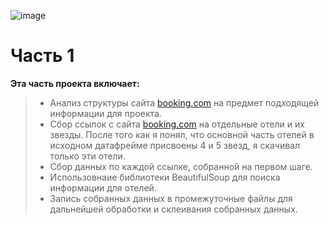 ![image](https://user-images.githubusercontent.com/82520661/206920441-87f0a174-9aa9-4bea-8c33-62940731ac36.png)

# Часть 1

**Эта часть проекта включает:**

> - Анализ структуры сайта [booking.com](https://www.booking.com/) на предмет подходящей информации для проекта.
> - Cбор ссылок с сайта [booking.com](https://www.booking.com/) на отдельные отели и их звезды. После того как я понял, что основной часть отелей в исходном датафрейме присвоены 4 и 5 звезд, я скачивал только эти отели.
> - Cбор данных по каждой ссылке, собранной на первом шаге.
> - Использовнаие библиотеки BeautifulSoup для поиска информации для отелей.
> - Запись собранных данных в промежуточные файлы для дальнейшей обработки и склеивания собранных данных.
